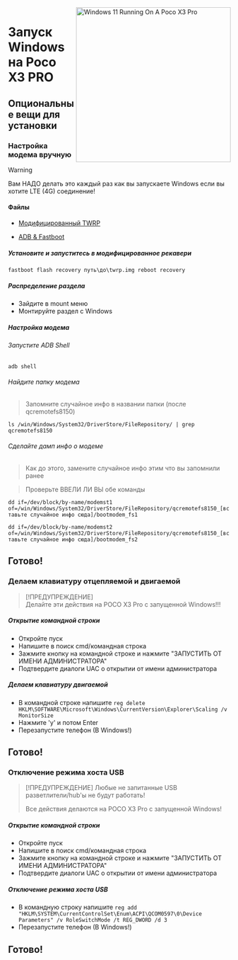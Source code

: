 <img align="right" src="https://github.com/woa-vayu/src_vayu_windows/blob/main/2Poco X3 Pro Windows.png" width="350" alt="Windows 11 Running On A Poco X3 Pro">


# Запуск Windows на Poco X3 PRO

## Опциональные вещи для установки


### Настройка модема вручную

> [!WARNING]  
> Вам НАДО делать это каждый раз как вы запускаете Windows если вы хотите LTE (4G) соединение!

#### Файлы

- [Модифицированный TWRP](../../../releases/Recoveries)

- [ADB & Fastboot](https://developer.android.com/studio/releases/platform-tools)

##### Установите и запуститесь в модифицированное рекавери

```fastboot flash recovery путь\до\twrp.img reboot recovery```

##### Распределение раздела

- Зайдите в mount меню
- Монтируйте раздел с Windows

##### Настройка модема

###### Запустите ADB Shell

```adb shell```

###### Найдите папку модема

> Запомните случайное инфо в названии папки (после qcremotefs8150)

```ls /win/Windows/System32/DriverStore/FileRepository/ | grep qcremotefs8150```

###### Сделайте дамп инфо о модеме

> Как до этого, замените случайное инфо этим что вы запомнили ранее

> Проверьте ВВЕЛИ ЛИ ВЫ обе команды

```dd if=/dev/block/by-name/modemst1 of=/win/Windows/System32/DriverStore/FileRepository/qcremotefs8150_[вставьте случайное инфо сюда]/bootmodem_fs1```

```dd if=/dev/block/by-name/modemst2 of=/win/Windows/System32/DriverStore/FileRepository/qcremotefs8150_[вставьте случайное инфо сюда]/bootmodem_fs2```

## Готово!




### Делаем клавиатуру отцепляемой и двигаемой

> [!ПРЕДУПРЕЖДЕНИЕ]  
> Делайте эти действия на POCO X3 Pro с запущенной Windows!!!

##### Открытие командной строки

- Откройте пуск
- Напишите в поиск cmd/командная строка
- Зажмите кнопку на командной строке и нажмите "ЗАПУСТИТЬ ОТ ИМЕНИ АДМИНИСТРАТОРА"
- Подтвердите диалоги UAC о открытии от имени администратора

##### Делаем клавиатуру двигаемой

- В командной строке напишите ```reg delete HKLM\SOFTWARE\Microsoft\Windows\CurrentVersion\Explorer\Scaling /v MonitorSize```
- Нажмите 'y' и потом Enter
- Перезапустите телефон (В Windows!)

## Готово!




### Отключение режима хоста USB

> [!ПРЕДУПРЕЖДЕНИЕ]
>  Любые не запитанные USB разветлители/hub'ы не будут работать!
>
> Все действия делаются на POCO X3 Pro с запущенной Windows!

##### Открытие командной строки

- Откройте пуск
- Напишите в поиск cmd/командная строка
- Зажмите кнопку на командной строке и нажмите "ЗАПУСТИТЬ ОТ ИМЕНИ АДМИНИСТРАТОРА"
- Подтвердите диалоги UAC о открытии от имени администратора

##### Отключение режима хоста USB

- В командную строку напишите ```reg add "HKLM\SYSTEM\CurrentControlSet\Enum\ACPI\QCOM0597\0\Device Parameters" /v RoleSwitchMode /t REG_DWORD /d 3```
- Перезапустите телефон (В Windows!)

## Готово!
